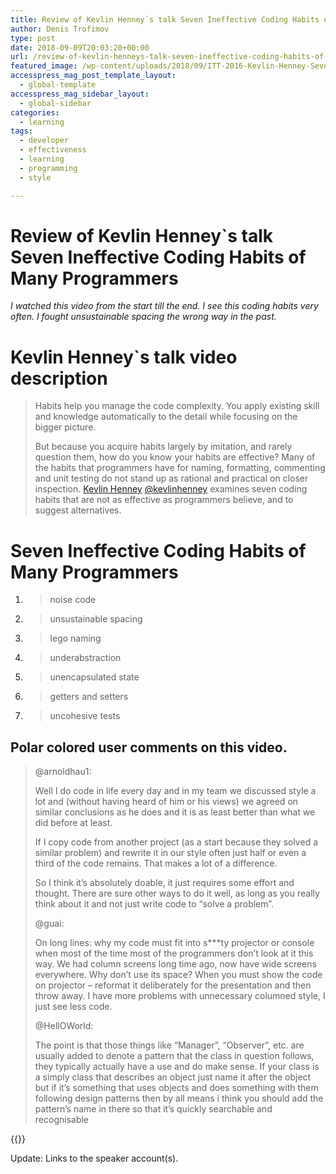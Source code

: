 ```yaml
---
title: Review of Kevlin Henney`s talk Seven Ineffective Coding Habits of Many Programmers
author: Denis Trofimov
type: post
date: 2018-09-09T20:03:20+00:00
url: /review-of-kevlin-henneys-talk-seven-ineffective-coding-habits-of-many-programmers/
featured_image: /wp-content/uploads/2018/09/ITT-2016-Kevlin-Henney-Seven-Ineffective-Coding-Habits-of-Many-Programmers-Code-alignment-1.png
accesspress_mag_post_template_layout:
  - global-template
accesspress_mag_sidebar_layout:
  - global-sidebar
categories:
  - learning
tags:
  - developer
  - effectiveness
  - learning
  - programming
  - style

---
```

# Review of Kevlin Henney\`s talk Seven Ineffective Coding Habits of Many Programmers

_I watched this video from the start till the end._
_I see this coding habits very often._
_I fought unsustainable spacing the wrong way in the past._

<!--more-->

# Kevlin Henney\`s talk video description

> Habits help you manage the code complexity. You apply existing skill and knowledge automatically to the detail while focusing on the bigger picture.
> 
> But because you acquire habits largely by imitation, and rarely question them, how do you know your habits are effective? Many of the habits that programmers have for naming, formatting, commenting and unit testing do not stand up as rational and practical on closer inspection. [Kevlin Henney][1] [@kevlinhenney][2] examines seven coding habits that are not as effective as programmers believe, and to suggest alternatives.



# Seven Ineffective Coding Habits of Many Programmers

  1. > noise code

  2. > unsustainable spacing

  3. > lego naming

  4. > underabstraction

  5. > unencapsulated state

  6. > getters and setters

  7. > uncohesive tests

## Polar colored user comments on this video.

> @arnoldhau1:
> 
> Well I do code in life every day and in my team we discussed style a lot and (without having heard of him or his views) we agreed on similar conclusions as he does and it is as least better than what we did before at least.
> 
> If I copy code from another project (as a start because they solved a similar problem) and rewrite it in our style often just half or even a third of the code remains. That makes a lot of a difference.
> 
> So I think it&#8217;s absolutely doable, it just requires some effort and thought. There are sure other ways to do it well, as long as you really think about it and not just write code to &#8220;solve a problem&#8221;.
> 
> @guai:
> 
> On long lines: why my code must fit into s\***ty projector or console when most of the time most of the programmers don&#8217;t look at it this way. We had column screens long time ago, now have wide screens everywhere. Why don&#8217;t use its space? When you must show the code on projector &#8211; reformat it deliberately for the presentation and then throw away. I have more problems with unnecessary columned style, I just see less code.
> 
> @<span class="style-scope ytd-comment-renderer">HellOWorld:</span>
> 
> The point is that those things like &#8220;Manager&#8221;, &#8220;Observer&#8221;, etc. are usually added to denote a pattern that the class in question follows, they typically actually have a use and do make sense. If your class is a simply class that describes an object just name it after the object but if it&#8217;s something that uses objects and does something with them following design patterns then by all means i think you should add the pattern&#8217;s name in there so that it&#8217;s quickly searchable and recognisable

{{<youtube ZsHMHukIlJY>}}

Update: Links to the speaker account(s).

 [1]: https://en.wikipedia.org/wiki/Kevlin_Henney
 [2]: https://twitter.com/kevlinhenney